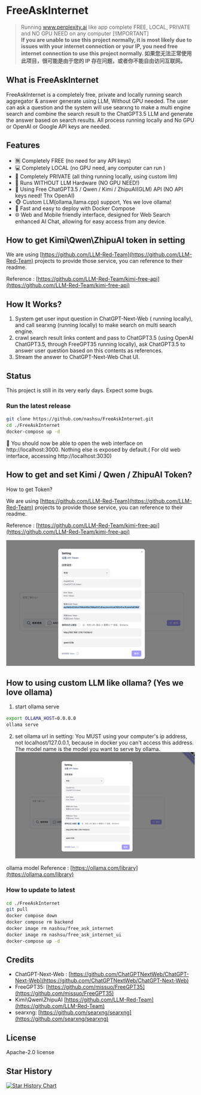 # FreeAskInternet

> Running www.perplexity.ai like app complete FREE, LOCAL, PRIVATE and NO GPU NEED on any computer
> [!IMPORTANT]  
> **If you are unable to use this project normally, it is most likely due to issues with your internet connection or your IP, you need free internet connection to use this project normally. 如果您无法正常使用此项目，很可能是由于您的 IP 存在问题，或者你不能自由访问互联网。**

## What is FreeAskInternet

FreeAskInternet is a completely free, private and locally running search aggregator & answer generate using LLM, Without GPU needed. The user can ask a question and the system will use searxng to make a multi engine search and combine the search result to the ChatGPT3.5 LLM and generate the answer based on search results. All process running locally and  No GPU or OpenAI or Google API keys are needed.

## Features

- 🈚️ Completely FREE (no need for any API keys)
- 💻 Completely LOCAL (no GPU need, any computer can run )
- 🔐 Completely PRIVATE (all thing running locally, using custom llm)
- 👻 Runs WITHOUT LLM Hardware (NO GPU NEED!)
- 🤩 Using Free ChatGPT3.5 / Qwen / Kimi / ZhipuAI(GLM) API (NO API keys need! Thx OpenAI)
- 🐵 Custom LLM(ollama,llama.cpp) support, Yes we love ollama!
- 🚀 Fast and easy to deploy with Docker Compose
- 🌐 Web and Mobile friendly interface, designed for Web Search enhanced AI Chat, allowing for easy access from any device.

## How to get Kimi\Qwen\ZhipuAI token in setting

We are using [https://github.com/LLM-Red-Team](https://github.com/LLM-Red-Team) projects to provide those service, you can reference to their readme.

Reference : [https://github.com/LLM-Red-Team/kimi-free-api](https://github.com/LLM-Red-Team/kimi-free-api)

## How It Works?

1. System get user input question in ChatGPT-Next-Web ( running locally), and call searxng (running locally) to make search on multi search engine.
2. crawl search result links content and pass to ChatGPT3.5 (using OpenAI ChatGPT3.5, through FreeGPT35 running locally), ask ChatGPT3.5 to answer user question based on this contents as references.
3. Stream the answer to ChatGPT-Next-Web Chat UI.

## Status

This project is still in its very early days. Expect some bugs.

### Run the latest release

```bash
git clone https://github.com/nashsu/FreeAskInternet.git
cd ./FreeAskInternet
docker-compose up -d 
```

🎉 You should now be able to open the web interface on http://localhost:3000. Nothing else is exposed by default.( For old web interface, accessing  http://localhost:3030)

## How to get and set Kimi / Qwen / ZhipuAI Token?

How to get Token?

We are using [https://github.com/LLM-Red-Team](https://github.com/LLM-Red-Team) projects to provide those service, you can reference to their readme.

Reference : [https://github.com/LLM-Red-Team/kimi-free-api](https://github.com/LLM-Red-Team/kimi-free-api)

![setting token](./doc/Screenshot-3.png)

## How to using custom LLM like ollama? (Yes we love ollama)

1. start ollama serve

```bash
export OLLAMA_HOST=0.0.0.0
ollama serve
```

2. set ollama url in setting:
You MUST using your computer's ip address, not localhost/127.0.0.1, because in docker you can't access this address.
The model name is the model you want to serve by ollama.
![setting custom llm url](./doc/Screenshot-2.png)

ollama model Reference : [https://ollama.com/library](https://ollama.com/library)

### How to update to latest

```bash
cd ./FreeAskInternet
git pull
docker compose down
docker compose rm backend
docker image rm nashsu/free_ask_internet
docker image rm nashsu/free_ask_internet_ui
docker-compose up -d
```

## Credits

- ChatGPT-Next-Web : [https://github.com/ChatGPTNextWeb/ChatGPT-Next-Web](https://github.com/ChatGPTNextWeb/ChatGPT-Next-Web)
- FreeGPT35: [https://github.com/missuo/FreeGPT35](https://github.com/missuo/FreeGPT35)
- Kimi\Qwen\ZhipuAI [https://github.com/LLM-Red-Team](https://github.com/LLM-Red-Team)
- searxng: [https://github.com/searxng/searxng](https://github.com/searxng/searxng)

## License

Apache-2.0 license

## Star History

[![Star History Chart](https://api.star-history.com/svg?repos=nashsu/FreeAskInternet&type=Date)](https://star-history.com/#nashsu/FreeAskInternet&Date)
